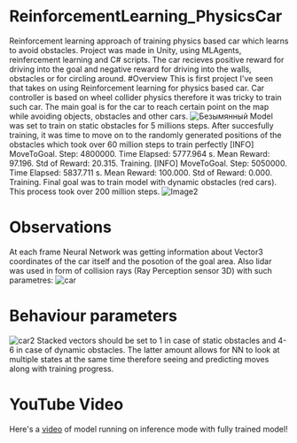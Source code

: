 # ReinforcementLearning_PhysicsCar
  Reinforcement learning approach of training physics based car which learns to avoid obstacles. Project was made in Unity, using MLAgents, reinfercement learning and C# scripts. The car recieves positive reward for driving into the goal and negative reward for driving into the walls, obstacles or for circling around.
#Overview
This is first project I've seen that takes on using Reinforcement learning for physics based car.
Car controller is based on wheel collider physics therefore it was tricky to train such car.
The main goal is for the car to reach certain point on the map while avoiding objects, obstacles and other cars.
![Безымянный](https://user-images.githubusercontent.com/114245364/210117518-d5981fa9-86f1-45f7-9542-05027fa2252b.png)
Model was set to train on static obstacles for 5 millions steps. After succesfully training, it was time to move on to the randomly generated positions of the obstacles which took over 60 million steps to train perfectly
[INFO] MoveToGoal. Step: 4800000. Time Elapsed: 5777.964 s. Mean Reward: 97.196. Std of Reward: 20.315. Training.
[INFO] MoveToGoal. Step: 5050000. Time Elapsed: 5837.711 s. Mean Reward: 100.000. Std of Reward: 0.000. Training.
Final goal was to train model with dynamic obstacles (red cars). This process took over 200 million steps.
![Image2](https://user-images.githubusercontent.com/114245364/210117744-b2201abc-449c-42ad-89e6-2ac92217c3d7.jpg)
# Observations
At each frame Neural Network was getting information about Vector3 coordinates of the car itself and the posotion of the goal area.
Also lidar was used in form of collision rays (Ray Perception sensor 3D) with such parametres:
![car](https://user-images.githubusercontent.com/114245364/210118113-9bec3b65-7081-4c39-91b7-0fb4d7a06772.PNG)
# Behaviour parameters
![car2](https://user-images.githubusercontent.com/114245364/210118174-3c25cdca-90c7-433d-a239-4ed6eb47cd67.PNG)
Stacked vectors should be set to 1 in case of static obstacles and 4-6 in case of dynamic obstacles. The latter amount allows for NN to look at multiple states at the same time therefore seeing and predicting moves along with training progress.
# YouTube Video
Here's a [video](https://youtu.be/M0hJMj7G018) of model running on inference mode with fully trained model!
